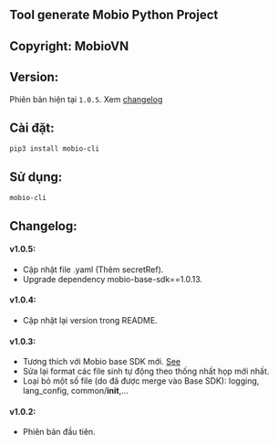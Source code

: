 ## Tool generate Mobio Python Project

## Copyright: MobioVN

## Version:

Phiên bản hiện tại `1.0.5`. Xem [changelog](#Changlog)

## Cài đặt:

`pip3 install mobio-cli`

## Sử dụng:

`mobio-cli`

## Changelog:

#### v1.0.5:
* Cập nhật file .yaml (Thêm secretRef).
* Upgrade dependency mobio-base-sdk==1.0.13.

#### v1.0.4:
* Cập nhật lại version trong README.

#### v1.0.3:
* Tương thích với Mobio base SDK mới. [See](https://pypi.org/project/mobio-base-sdk/1.0.12/)
* Sửa lại format các file sinh tự động theo thống nhất họp mới nhất.
* Loại bỏ một số file (do đã được merge vào Base SDK): logging, lang_config, common/__init__,...

#### v1.0.2:
* Phiên bản đầu tiên.